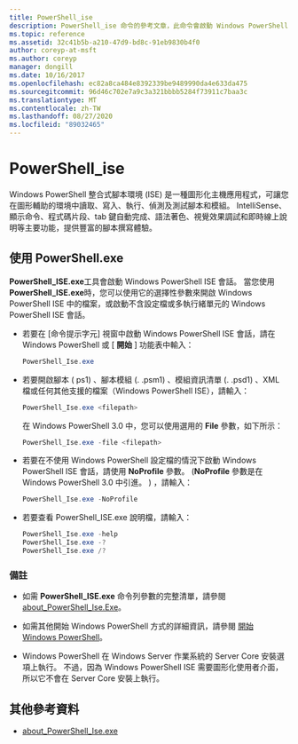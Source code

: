 ```yaml
---
title: PowerShell_ise
description: PowerShell_ise 命令的參考文章，此命令會啟動 Windows PowerShell 整合式腳本環境 (ISE) 會話。
ms.topic: reference
ms.assetid: 32c41b5b-a210-47d9-bd8c-91eb9830b4f0
author: coreyp-at-msft
ms.author: coreyp
manager: dongill
ms.date: 10/16/2017
ms.openlocfilehash: ec82a8ca484e8392339be9489990da4e633da475
ms.sourcegitcommit: 96d46c702e7a9c3a321bbbb5284f73911c7baa3c
ms.translationtype: MT
ms.contentlocale: zh-TW
ms.lasthandoff: 08/27/2020
ms.locfileid: "89032465"
---
```

# <a name="powershell_ise"></a>PowerShell_ise

Windows PowerShell 整合式腳本環境 (ISE) 是一種圖形化主機應用程式，可讓您在圖形輔助的環境中讀取、寫入、執行、偵測及測試腳本和模組。 IntelliSense、顯示命令、程式碼片段、tab 鍵自動完成、語法著色、視覺效果調試和即時線上說明等主要功能，提供豐富的腳本撰寫體驗。

## <a name="using-powershellexe"></a>使用 PowerShell.exe

**PowerShell_ISE.exe**工具會啟動 Windows PowerShell ISE 會話。 當您使用 **PowerShell_ISE.exe**時，您可以使用它的選擇性參數來開啟 Windows PowerShell ISE 中的檔案，或啟動不含設定檔或多執行緒單元的 Windows PowerShell ISE 會話。

- 若要在 [命令提示字元] 視窗中啟動 Windows PowerShell ISE 會話，請在 Windows PowerShell 或 [ **開始** ] 功能表中輸入：

  ```powershell
  PowerShell_Ise.exe
  ```

- 若要開啟腳本 ( ps1) 、腳本模組 (. .psm1) 、模組資訊清單 (. .psd1) 、XML 檔或任何其他支援的檔案（Windows PowerShell ISE），請輸入：

  ```powershell
  PowerShell_Ise.exe <filepath>
  ```

  在 Windows PowerShell 3.0 中，您可以使用選用的 **File** 參數，如下所示：

  ```powershell
  PowerShell_Ise.exe -file <filepath>
  ```

- 若要在不使用 Windows PowerShell 設定檔的情況下啟動 Windows PowerShell ISE 會話，請使用 **NoProfile** 參數。  (**NoProfile** 參數是在 Windows PowerShell 3.0 中引進。 ) ，請輸入：

  ```powershell
  PowerShell_Ise.exe -NoProfile
  ```

- 若要查看 PowerShell_ISE.exe 說明檔，請輸入：

    ```powershell
    PowerShell_Ise.exe -help
    PowerShell_Ise.exe -?
    PowerShell_Ise.exe /?
    ```

### <a name="remarks"></a>備註

- 如需 **PowerShell_ISE.exe** 命令列參數的完整清單，請參閱 [about_PowerShell_Ise.Exe](/powershell/module/microsoft.powershell.core/about/about_powershell_ise_exe)。

- 如需其他開始 Windows PowerShell 方式的詳細資訊，請參閱 [開始 Windows PowerShell](/powershell/scripting/windows-powershell/starting-windows-powershell)。

- Windows PowerShell 在 Windows Server 作業系統的 Server Core 安裝選項上執行。 不過，因為 Windows PowerShell ISE 需要圖形化使用者介面，所以它不會在 Server Core 安裝上執行。

## <a name="additional-references"></a>其他參考資料

- [about_PowerShell_Ise.exe](/powershell/module/microsoft.powershell.core/about/about_powershell_exe)
